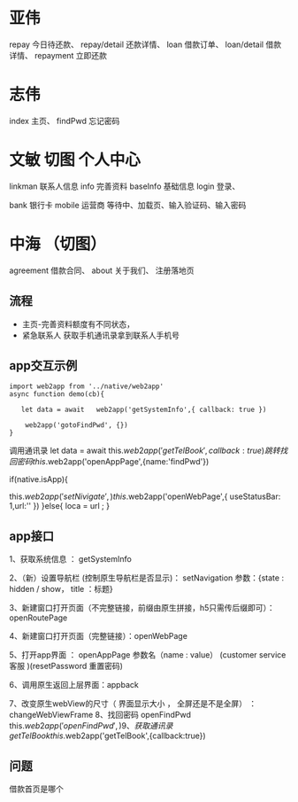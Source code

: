 # 亚伟
repay 今日待还款、
repay/detail 还款详情、
loan 借款订单、
loan/detail 借款详情、
repayment 立即还款

# 志伟
index 主页、
findPwd 忘记密码
<!-- auth 认证资料(中海切图) -->
<!-- profile 个人资料认证 -->
<!-- sign 签字、 -->




# 文敏 切图 个人中心
linkman 联系人信息
info 完善资料
baseInfo 基础信息
login 登录、
<!-- register 注册、 -->

bank 银行卡
mobile 运营商 等待中、加载页、输入验证码、输入密码

# 中海 （切图）
<!-- auth 认证资料(中海切图) -->
<!-- profile 个人资料认证 -->
<!-- identity 身份认证  -->
agreement 借款合同、
about 关于我们、
注册落地页

## 流程
- 主页-完善资料额度有不同状态，
- 紧急联系人 获取手机通讯录拿到联系人手机号

## app交互示例
```
import web2app from '../native/web2app'
async function demo(cb){

   let data = await   web2app('getSystemInfo',{ callback: true })

    web2app('gotoFindPwd', {})
}
```
调用通讯录
let data = await this.$web2app('getTelBook',{ callback: true })
跳转找回密码
this.$web2app('openAppPage',{name:'findPwd'})

if(native.isApp){

 this.$web2app('setNivigate',{  })
 this.$web2app('openWebPage',{ useStatusBar: 1,url:'' })
}else{
  loca = url ;
}



## app接口
1、获取系统信息   ：   getSystemInfo


2、（新）设置导航栏 (控制原生导航栏是否显示)：  setNavigation      参数：{state : hidden / show，  title  ：标题}

3、新建窗口打开页面（不完整链接，前缀由原生拼接，h5只需传后缀即可）：openRoutePage



4、新建窗口打开页面（完整链接）：openWebPage


5、打开app界面  ： openAppPage    参数名（name : value）  (customer service 客服 )(resetPassword  重置密码)


6、调用原生返回上层界面：appback


7、改变原生webView的尺寸（ 界面显示大小 ， 全屏还是不是全屏）   ： changeWebViewFrame
8、找回密码 openFindPwd
this.$web2app('openFindPwd',{})
9、获取通讯录 getTelBook
this.$web2app('getTelBook',{callback:true})

## 问题
借款首页是哪个